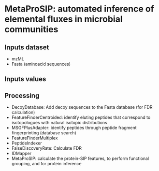# MetaProSIP: automated inference of elemental fluxes in microbial communities

## Inputs dataset

- mzML
- Fasta (aminoacid sequences)

## Inputs values

## Processing

- DecoyDatabase: Add decoy sequences to the Fasta database (for FDR calculation)
- FeatureFinderCentroided: identify eluting peptides that correspond to isotopologues with natural isotopic distributions 
- MSGFPlusAdapter: identify peptides through peptide fragment fingerprinting (database search)
- FeatureFinderMultiplex
- PeptideIndexer
- FalseDiscoveryRate: Calculate FDR
- IDMapper
- MetaProSIP: calculate the protein-SIP features, to perform functional grouping, and for protein inference
